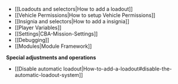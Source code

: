 * [[Loadouts and selectors|How to add a loadout]]
* [[Vehicle Permissions|How to setup Vehicle Permissions]]
* [[Insignia and selectors|How to add a insignia]]
* [[Player Variables]]
* [[Settings|CBA-Mission-Settings]]
* [[Debugging]]
* [[Modules|Module Framework]]

**Special adjustments and operations**
* [[Disable automatic loadout|How-to-add-a-loadout#disable-the-automatic-loadout-system]]